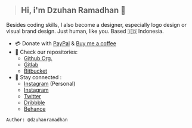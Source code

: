 > ## Hi, i'm Dzuhan Ramadhan 👋

Besides coding skills, I also become a designer, especially logo design or visual brand design. Just human, like you. Based 🇮🇩 Indonesia.

* 💳 Donate with [PayPal](https://paypal.me/dzuhanramadhan) & [Buy me a coffee](https://buymeacoffee.com/dzuhanramadhan)
* 📂 Check our repositories:
  * [Github Org.](https://github.com/yukoodstudio)
  * [Gitlab](https://gitlab.com/dzuhanramadhan)
  * [Bitbucket](https://bitbucket.org/dzuhanramadhan/)
* 📱 Stay connected :
  * [Instagram](https://instagram.com/dzuhanramadhan) (Personal)
  * [Instagram](https://instagram.com/yukood.studio)
  * [Twitter](https://twitter.com/yukoodstudio)
  * [Dribbble](https://dribbble.com/yukood)
  * [Behance](https://behance.net/yukood)


```
Author: @dzuhanramadhan
```
